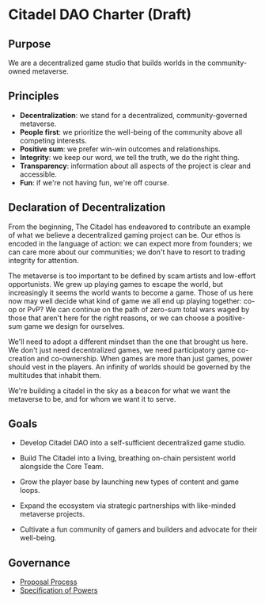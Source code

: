 # Citadel DAO Charter (Draft)

## Purpose

We are a decentralized game studio that builds worlds in the community-owned metaverse. 

## Principles

- **Decentralization**: we stand for a decentralized, community-governed metaverse. 
- **People first**: we prioritize the well-being of the community above all competing interests. 
- **Positive sum**: we prefer win-win outcomes and relationships.
- **Integrity**: we keep our word, we tell the truth, we do the right thing. 
- **Transparency**: information about all aspects of the project is clear and accessible. 
- **Fun**: if we're not having fun, we're off course. 

## Declaration of Decentralization

From the beginning, The Citadel has endeavored to contribute  an example of what we believe a decentralized gaming project can be. Our ethos is encoded in the language of action: we can expect more from founders; we can care more about our communities; we don't have to resort to trading integrity for attention.  

The metaverse is too important to be defined by scam artists and low-effort opportunists. We grew up playing games to escape the world, but increasingly it seems the world wants to become a game. Those of us here now may well decide what kind of game we all end up playing together: co-op or PvP? We can continue on the path of zero-sum total wars waged by those that aren't here for the right reasons, or we can choose a positive-sum game we design for ourselves. 

We'll need to adopt a different mindset than the one that brought us here. We don't just need decentralized games, we need participatory game co-creation and co-ownership. When games are more than just games, power should vest in the players. An infinity of worlds should be governed by the multitudes that inhabit them.

We're building a citadel in the sky as a beacon for what we want the metaverse to be, and for whom we want it to serve.  

## Goals

- Develop Citadel DAO into a self-sufficient decentralized game studio. 

- Build The Citadel into a living, breathing on-chain persistent world alongside the Core Team. 

- Grow the player base by launching new types of content and game loops. 

- Expand the ecosystem via strategic partnerships with like-minded metaverse projects.

- Cultivate a fun community of gamers and builders and advocate for their well-being.

## Governance

- [Proposal Process](#)
- [Specification of Powers](#)
